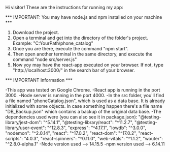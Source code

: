 Hi visitor! These are the instructions for running my app:

*** IMPORTANT: You may have node.js and npm installed on your machine ***

1. Download the project.
2. Open a terminal and get into the directory of the folder's project. Example: "C:YourPath\phone_catalog"
3. Once you are there, execute the command "npm start".
4. Then open another terminal in the same directory, and execute the command "node src/server.js"
5. Now yoy may have the react-app executed on your browser. If not, type "http://localhost:3000/" in the search bar of your browser.

*** IMPORTANT Information ***

-This app was tested on Google Chrome.
-React app is running in the port  3000.
-Node server is running in the port 4000.
-In the src folder, you'll find a file named "phoneCatalog.json", which is used as a data base. It is already initialized with some objects. In case something happen there's a file name "DB_Backup.json" which contains a backup of the original data base.
-The dependencies used were (you can also see it in package.json):
   "@testing-library/jest-dom": "^5.14.1",
    "@testing-library/react": "^11.2.7",
    "@testing-library/user-event": "^12.8.3",
    "express": "^4.17.1",
    "lowdb": "^3.0.0",
    "nodemon": "^2.0.14",
    "react": "^17.0.2",
    "react-dom": "^17.0.2",
    "react-scripts": "4.0.3",
    "react-spinners": "^0.11.0",
    "web-vitals": "^1.1.2",
    "wouter": "^2.8.0-alpha.1"
-Node version used --> 14.15.5
-npm version used --> 6.14.11
